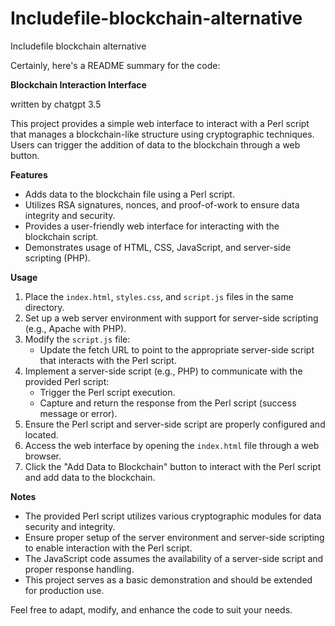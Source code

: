 # Includefile-blockchain-alternative
Includefile blockchain alternative 

Certainly, here's a README summary for the code:

**Blockchain Interaction Interface**

written by chatgpt 3.5

This project provides a simple web interface to interact with a Perl script that manages a blockchain-like structure using cryptographic techniques. Users can trigger the addition of data to the blockchain through a web button.

**Features**

- Adds data to the blockchain file using a Perl script.
- Utilizes RSA signatures, nonces, and proof-of-work to ensure data integrity and security.
- Provides a user-friendly web interface for interacting with the blockchain script.
- Demonstrates usage of HTML, CSS, JavaScript, and server-side scripting (PHP).

**Usage**

1. Place the `index.html`, `styles.css`, and `script.js` files in the same directory.
2. Set up a web server environment with support for server-side scripting (e.g., Apache with PHP).
3. Modify the `script.js` file:
   - Update the fetch URL to point to the appropriate server-side script that interacts with the Perl script.
4. Implement a server-side script (e.g., PHP) to communicate with the provided Perl script:
   - Trigger the Perl script execution.
   - Capture and return the response from the Perl script (success message or error).
5. Ensure the Perl script and server-side script are properly configured and located.
6. Access the web interface by opening the `index.html` file through a web browser.
7. Click the "Add Data to Blockchain" button to interact with the Perl script and add data to the blockchain.

**Notes**

- The provided Perl script utilizes various cryptographic modules for data security and integrity.
- Ensure proper setup of the server environment and server-side scripting to enable interaction with the Perl script.
- The JavaScript code assumes the availability of a server-side script and proper response handling.
- This project serves as a basic demonstration and should be extended for production use.

Feel free to adapt, modify, and enhance the code to suit your needs.
